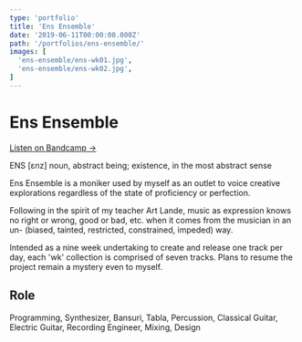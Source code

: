 ```yaml
---
type: 'portfolio'
title: 'Ens Ensemble'
date: '2019-06-11T00:00:00.000Z'
path: '/portfolios/ens-ensemble/'
images: [
  'ens-ensemble/ens-wk01.jpg',
  'ens-ensemble/ens-wk02.jpg',
]
---
```


# Ens Ensemble

[Listen on Bandcamp →](https://ensensemble.bandcamp.com/)

ENS [ɛnz] noun, abstract being; existence, in the most abstract sense

Ens Ensemble is a moniker used by myself as an outlet to voice creative explorations regardless of the state of proficiency or perfection.

Following in the spirit of my teacher Art Lande, music as expression knows no right or wrong, good or bad, etc. when it comes from the musician in an un- (biased, tainted, restricted, constrained, impeded) way.

Intended as a nine week undertaking to create and release one track per day, each 'wk' collection is comprised of seven tracks. Plans to resume the project remain a mystery even to myself.

## Role

Programming, Synthesizer, Bansuri, Tabla, Percussion, Classical Guitar, Electric Guitar, Recording Engineer, Mixing, Design
